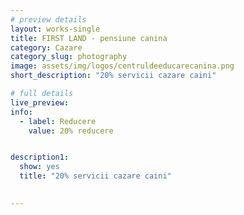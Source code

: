 ```yaml
---
# preview details
layout: works-single
title: FIRST LAND - pensiune canina
category: Cazare
category_slug: photography
image: assets/img/logos/centruldeeducarecanina.png
short_description: "20% servicii cazare caini"

# full details
live_preview:
info:
  - label: Reducere
    value: 20% reducere


description1:
  show: yes
  title: "20% servicii cazare caini"
  

---
```

